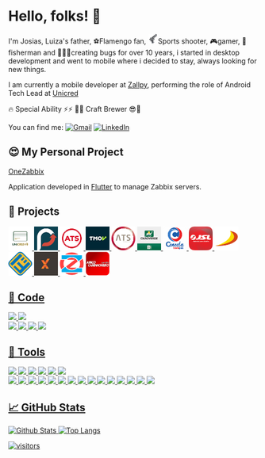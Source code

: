 # Hello, folks! 👋

I'm Josias, Luiza's father, ⚽Flamengo fan, <img src="https://github.com/josias-soares/josias-soares/blob/main/img/pistol.png?raw=true" width="20">Sports shooter, 🎮gamer, 🎣fisherman and 👨🏽‍💻creating bugs for over 10 years, i started  in desktop development and went to mobile where i decided to stay, always looking for new things.

I am currently a mobile developer at [Zallpy](https://zallpy.com/), performing the role of Android Tech Lead at [Unicred](https://unicred.com.br/)


🔥 Special Ability ⚡⚡ 🍺😎  Craft Brewer 😎🍺


You can find me: [![Gmail](https://img.shields.io/badge/-Gmail-black?style=flat&logo=Gmail&logoColor=white)](mailto:josias.mota.soares@gmail.com) [![LinkedIn](https://img.shields.io/badge/-LinkedIn-black?style=flat&logo=Linkedin&logoColor=white)](https://www.linkedin.com/in/josias-mota-soares/)


## 😍 My Personal Project
[OneZabbix](https://play.google.com/store/apps/details?id=br.com.mahhaus.onezabbix&hl=en&gl=US)

Application developed in [Flutter](https://flutter.dev/) to manage Zabbix servers.


## 🔨 Projects
<a href="https://play.google.com/store/apps/details?id=br.com.unicredvisa&hl=en&gl=US"><img src="https://github.com/josias-soares/josias-soares/blob/main/img/unicred-visa.png?raw=true" width="48"> <a href="https://play.google.com/store/apps/details?id=br.com.sistemainfo.tip&hl=en&gl=US"><img src="https://github.com/josias-soares/josias-soares/blob/main/img/tipbank.png?raw=true" width="48"> <a href="https://play.google.com/store/apps/details?id=br.com.sistemainfo.mhwl&hl=en"><img src="https://github.com/josias-soares/josias-soares/blob/main/img/ats-conta-digital.png?raw=true" width="48"> <a href="https://play.google.com/store/apps/details?id=br.com.tmov.tmovapp.truckdriver&hl=en&gl=US"><img src="https://github.com/josias-soares/josias-soares/blob/main/img/tmov.png?raw=true" width="48"> <a href="https://play.google.com/store/apps/details?id=br.com.sistemainfo.ats.global&hl=en"><img src="https://github.com/josias-soares/josias-soares/blob/main/img/ats-tech.png?raw=true" width="48"> <a href="https://play.google.com/store/apps/details?id=br.com.sistemainfo.ouroverde.oncheck&hl=en&gl=US"><img src="https://github.com/josias-soares/josias-soares/blob/main/img/oncheck.png?raw=true" width="48"> <a href="https://play.google.com/store/apps/details?id=br.com.sistemainfo.ats.transpes&hl=en"><img src="https://github.com/josias-soares/josias-soares/blob/main/img/conecta-transp.png?raw=true" width="48"> <a href="https://play.google.com/store/apps/details?id=com.wlmsystems.jslmaps&hl=en"><img src="https://github.com/josias-soares/josias-soares/blob/main/img/jsl.png?raw=true" width="48"> <a href="https://play.google.com/store/apps/details?id=br.com.sistemainfo.ats.atsdellavolpe&hl=en"><img src="https://github.com/josias-soares/josias-soares/blob/main/img/della-vope.png?raw=true" width="48"> <a href="https://play.google.com/store/apps/details?id=br.com.sistemainfo.ats.excelsior&hl=en_IE&gl=US"><img src="https://github.com/josias-soares/josias-soares/blob/main/img/excelsior.png?raw=true" width="48"> <a href="https://play.google.com/store/apps/details?id=br.com.sistemainfo.extratta&hl=en"><img src="https://github.com/josias-soares/josias-soares/blob/main/img/extratta.png?raw=true" width="48"> <a href="https://play.google.com/store/apps/details?id=br.com.mahhaus.onezabbix&hl=en&gl=US"><img src="https://github.com/josias-soares/josias-soares/blob/main/img/onezabbix.png?raw=true" width="48"> <a href="https://play.google.com/store/apps/details?id=com.sistemamob.appac&hl=pt&gl=US"><img src="https://github.com/josias-soares/josias-soares/blob/main/img/amigo-caminhoneiro.png?raw=true" width="48">

  
## 🔧 Code
![](https://img.shields.io/badge/Code-Kotlin-informational?style=flat&logo=kotlin&color=2bbc8a) 
![](https://img.shields.io/badge/Code-Dart-informational?style=flat&logo=Dart&logoColor=0075BA&color=2bbc8a)  
![](https://img.shields.io/badge/Code-CSharp-informational?style=flat&logo=csharp&color=2bbc8a) 
![](https://img.shields.io/badge/Code-DataFlex-informational?style=flat&logo=c&color=2bbc8a) 
![](https://img.shields.io/badge/Code-JavaScript-informational?style=flat&logo=javascript&color=2bbc8a) 
![](https://img.shields.io/badge/Code-Java-informational?style=flat&logo=oracle&color=2bbc8a)

## 🔧 Tools
 ![](https://img.shields.io/badge/Library-JetpackCompose-informational?style=flat&logo=jetpackCompose&color=2bbc8a) 
 ![](https://img.shields.io/badge/DI-Koin-informational?style=flat&logo=kotlin&logoColor=f8b133&color=2bbc8a) 
 ![](https://img.shields.io/badge/DI-Dagger-informational?style=flat&logo=google&color=2bbc8a) 
 ![](https://img.shields.io/badge/DI-Hilt-informational?style=flat&logo=google&color=2bbc8a) 
 ![](https://img.shields.io/badge/Library-Room-informational?style=flat&logo=google&color=2bbc8a) 
 ![](https://img.shields.io/badge/Library-Retrofit-informational?style=flat&logo=square&color=2bbc8a)  
 ![](https://img.shields.io/badge/Library-RxJava-informational?style=flat&logo=rxjavat&color=2bbc8a) 
 ![](https://img.shields.io/badge/Framework-Flutter-informational?style=flat&logo=flutter&logoColor=0075BA&color=2bbc8a) 
 ![](https://img.shields.io/badge/Framework-SpringBoot-informational?style=flat&logo=spring&color=2bbc8a) 
 ![](https://img.shields.io/badge/Framework-Firebase-informational?style=flat&logo=firebase&color=2bbc8a) 
 ![](https://img.shields.io/badge/Editor-IntelliJ_IDEA-informational?style=flat&logo=intellij-idea&color=2bbc8a) 
 ![](https://img.shields.io/badge/Editor-Android_Studio-informational?style=flat&logo=android-studio&color=2bbc8a) 
 ![](https://img.shields.io/badge/Editor-VisualStudio-Code_informational?style=flat&logo=visual-studio-code&color=2bbc8a) 
 ![](https://img.shields.io/badge/DB-PostgreSQL-informational?style=flat&logo=postgresql&color=2bbc8a) 
 ![](https://img.shields.io/badge/DB-SQL_Server-informational?style=flat&logo=microsoft-sql-server&color=2bbc8a) 
 ![](https://img.shields.io/badge/DB-SQLite-informational?style=flat&logo=sqlite&color=2bbc8a) 
 ![](https://img.shields.io/badge/DB-RealmDB-informational?style=flat&logo=realm&color=2bbc8a) 
 ![](https://img.shields.io/badge/DB-DB2-informational?style=flat&logo=ibm&color=2bbc8a) 
 ![](https://img.shields.io/badge/DB-Oracle-informational?style=flat&logo=oracle&color=2bbc8a) 
 ![](https://img.shields.io/badge/DB-MongoDB-informational?style=flat&logo=mongodb&color=2bbc8a) 
 ![](https://img.shields.io/badge/DB-ObjectBox-informational?style=flat&logo=hackthebox&color=2bbc8a)

## &#x1f4c8; GitHub Stats
![Github Stats](https://github-readme-stats.vercel.app/api?username=josias-soares&show_icons=true&hide_border=true&count_private=true&include_all_commits=true&show_icons=true&theme=tokyonight)
![Top Langs](https://github-readme-stats.vercel.app/api/top-langs/?username=josias-soares&layout=compact&theme=tokyonight) 

  
![visitors](https://visitor-badge.glitch.me/badge?page_id=josias-soares)
